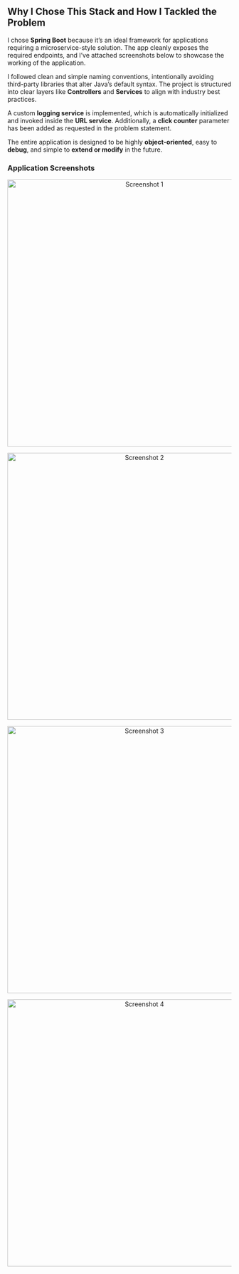 ## Why I Chose This Stack and How I Tackled the Problem

I chose **Spring Boot** because it’s an ideal framework for applications requiring a microservice-style solution. The app cleanly exposes the required endpoints, and I’ve attached screenshots below to showcase the working of the application.

I followed clean and simple naming conventions, intentionally avoiding third-party libraries that alter Java’s default syntax. The project is structured into clear layers like **Controllers** and **Services** to align with industry best practices.

A custom **logging service** is implemented, which is automatically initialized and invoked inside the **URL service**. Additionally, a **click counter** parameter has been added as requested in the problem statement.

The entire application is designed to be highly **object-oriented**, easy to **debug**, and simple to **extend or modify** in the future.



###  Application Screenshots  

<p align="center">
  <img src="https://github.com/user-attachments/assets/db75b386-0448-4c5b-b834-b0bcf8d3bd9a" alt="Screenshot 1" width="600"/>
</p>

<p align="center">
  <img src="https://github.com/user-attachments/assets/64698b8b-fddc-4725-aae1-04fe4142a024" alt="Screenshot 2" width="600"/>
</p>

<p align="center">
  <img src="https://github.com/user-attachments/assets/08f44989-26b2-4ef5-b4da-8f48a7c4f08f" alt="Screenshot 3" width="600"/>
</p>

<p align="center">
  <img src="https://github.com/user-attachments/assets/f566987f-53e0-4ed8-9cf4-4d914f7f0a15" alt="Screenshot 4" width="600"/>
</p>

